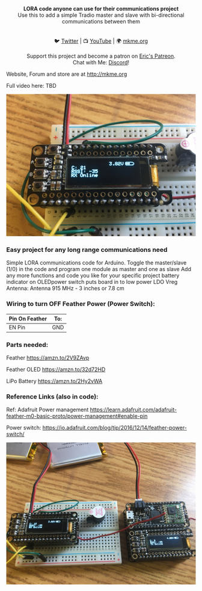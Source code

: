 <p align="center">
<b>LORA code anyone can use for their communications project</b><br>
Use this to add a simple Tradio master and slave with bi-directional communications between them<br><br>
<br>🐦 <a href="https://twitter.com/mkmeorg">Twitter</a>
| 📺 <a href="https://www.youtube.com/mkmeorg">YouTube</a>
| 🌍 <a href="http://www.mkme.org">mkme.org</a><br>
<br>
Support this project and become a patron on <a href="http://mkme.org/patreon">Eric's Patreon</a>.<br>
Chat with Me: <a href="https://discord.gg/j9S4Fgv">Discord</a></b>!
</p>

Website, Forum and store are at http://mkme.org

Full video here:
TBD
<p align="center"><img src="https://github.com/MKme/lora/blob/master/Photos/IMG_2611.jpg"/></p>

### Easy project for any long range communications need

Simple LORA communications code for Arduino.  Toggle the master/slave (1/0) in the code and program one module as master and one as slave
Add any more functions and code you like for your specific project
battery indicator on OLEDpower switch puts board in to low power LDO Vreg
Antenna: Antenna 915 MHz - 3 inches or 7.8 cm
 
 ### Wiring to turn OFF Feather Power (Power Switch):
| Pin On Feather| To: |
| ---------- |----------------|
| EN Pin | GND  |



### Parts needed:

Feather https://amzn.to/2V9ZAvp

Feather OLED https://amzn.to/32d72HD

LiPo Battery https://amzn.to/2Hy2vWA

### Reference Links (also in code):

Ref: Adafruit Power management https://learn.adafruit.com/adafruit-feather-m0-basic-proto/power-management#enable-pin

Power switch: https://io.adafruit.com/blog/tip/2016/12/14/feather-power-switch/

<p align="center"><img src="https://github.com/MKme/lora/blob/master/Photos/IMG_2609.jpg"/></p>



